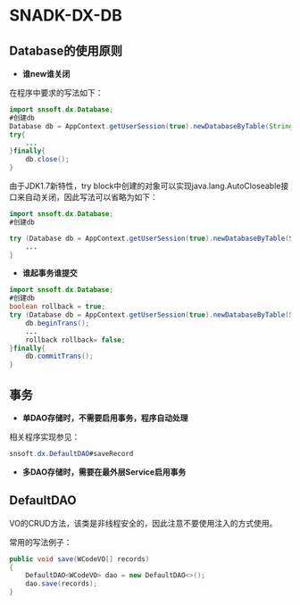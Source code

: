 # SNADK-DX-DB

## Database的使用原则

* **谁new谁关闭**

在程序中要求的写法如下：

```java
import snsoft.dx.Database;
#创建db
Database db = AppContext.getUserSession(true).newDatabaseByTable(String table, boolean checkNull);
try{
    ... 
}finally{
    db.close();
}
```

由于JDK1.7新特性，try block中创建的对象可以实现java.lang.AutoCloseable接口来自动关闭，因此写法可以省略为如下：

```java
import snsoft.dx.Database;
#创建db

try (Database db = AppContext.getUserSession(true).newDatabaseByTable(String table, boolean checkNull)){
    ... 
}
```

* **谁起事务谁提交**

```java
import snsoft.dx.Database;
#创建db
boolean rollback = true;
try (Database db = AppContext.getUserSession(true).newDatabaseByTable(String table, boolean checkNull)){
    db.beginTrans();
    ...
    rollback rollback= false; 
}finally{
    db.commitTrans();
}
```

## 事务

* **单DAO存储时，不需要启用事务，程序自动处理**

相关程序实现参见：

```java
snsoft.dx.DefaultDAO#saveRecord
```

* **多DAO存储时，需要在最外层Service启用事务**

## DefaultDAO

VO的CRUD方法，该类是非线程安全的，因此注意不要使用注入的方式使用。

常用的写法例子：

```java
public void save(WCodeVO[] records)
{
    DefaultDAO<WCodeVO> dao = new DefaultDAO<>();
    dao.save(records);
}
```



